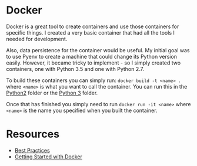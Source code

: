 # Docker
Docker is a great tool to create containers and use those containers for specific things. I created a very basic container that had all the tools I needed for development. 

Also, data persistence for the container would be useful. My initial goal was to use Pyenv to create a machine that could change its Python version easily. However, it became tricky to implement - so I simply created two containers, one with Python 3.5 and one with Python 2.7.

To build these containers you can simply run: `docker build -t <name> . ` where `<name>` is what you want to call the container. You can run this in the [Python2](/Docker/Python2) folder or the [Python 3](/Docker/Python3) folder.

Once that has finished you simply need to run `docker run -it <name>` where `<name>` is the name you specified when you built the container.

# Resources
* [Best Practices](https://docs.docker.com/develop/develop-images/dockerfile_best-practices/#cmd)
* [Getting Started with Docker](https://docs.docker.com/get-started/part2/#run-the-app)